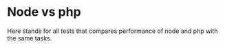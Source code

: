 # Node vs php

Here stands for all tests that compares performance of node and php with the same tasks.
